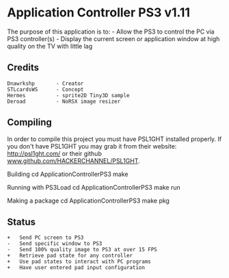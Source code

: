 Application Controller PS3 v1.11
==========

The purpose of this application is to:
	- Allow the PS3 to control the PC via PS3 controller(s)
	- Display the current screen or application window at high quality on the TV with little lag

Credits
-------

	Dnawrkshp		- Creator
	STLcardsWS		- Concept
	Hermes			- sprite2D Tiny3D sample
	Deroad			- NoRSX image resizer
	

Compiling
-------

In order to compile this project you must have PSL1GHT installed properly.
If you don't have PSL1GHT you may grab it from their website: http://psl1ght.com/ or their github www.github.com/HACKERCHANNEL/PSL1GHT.
	
Building
	cd ApplicationControllerPS3
	make

Running with PS3Load
	cd ApplicationControllerPS3
	make run
	
Making a package
	cd ApplicationControllerPS3
	make pkg
	
	
Status
-------

	+	Send PC screen to PS3
	-	Send specific window to PS3
	-	Send 100% quality image to PS3 at over 15 FPS
	+	Retrieve pad state for any controller
	+	Use pad states to interact with PC programs
	+	Have user entered pad input configuration


